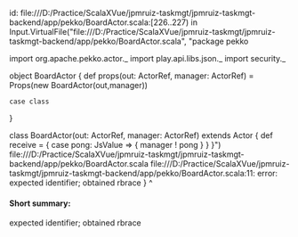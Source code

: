 id: file:///D:/Practice/ScalaXVue/jpmruiz-taskmgt/jpmruiz-taskmgt-backend/app/pekko/BoardActor.scala:[226..227) in Input.VirtualFile("file:///D:/Practice/ScalaXVue/jpmruiz-taskmgt/jpmruiz-taskmgt-backend/app/pekko/BoardActor.scala", "package pekko

import org.apache.pekko.actor._
import play.api.libs.json._
import security._

object BoardActor {
    def props(out: ActorRef, manager: ActorRef) = Props(new BoardActor(out,manager))

    case class 
}

class BoardActor(out: ActorRef, manager: ActorRef) extends Actor {
    def receive = {
        case pong: JsValue => {
            manager ! pong
        }
    }
}")
file:///D:/Practice/ScalaXVue/jpmruiz-taskmgt/jpmruiz-taskmgt-backend/app/pekko/BoardActor.scala
file:///D:/Practice/ScalaXVue/jpmruiz-taskmgt/jpmruiz-taskmgt-backend/app/pekko/BoardActor.scala:11: error: expected identifier; obtained rbrace
}
^
#### Short summary: 

expected identifier; obtained rbrace